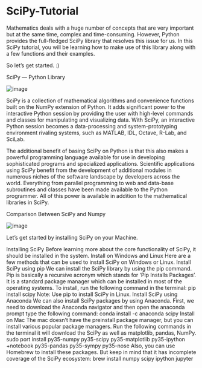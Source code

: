 # SciPy-Tutorial
Mathematics deals with a huge number of concepts that are very important but at the same time, complex and time-consuming.
However, Python provides the full-fledged SciPy library that resolves this issue for us. 
In this SciPy tutorial, you will be learning how to make use of this library along with a few functions and their examples.

So let’s get started. :)

SciPy — Python Library
           
  ![image](https://user-images.githubusercontent.com/89066734/164200576-97342eb5-5d00-4bcb-b3b4-598b13c397e2.png)

SciPy is a collection of mathematical algorithms and convenience functions built on the NumPy extension of Python. It adds significant power to the interactive Python session by providing the user with high-level commands and classes for manipulating and visualizing data. With SciPy, an interactive Python session becomes a data-processing and system-prototyping environment rivaling systems, such as MATLAB, IDL, Octave, R-Lab, and SciLab.

The additional benefit of basing SciPy on Python is that this also makes a powerful programming language available for use in developing sophisticated programs and specialized applications. Scientific applications using SciPy benefit from the development of additional modules in numerous niches of the software landscape by developers across the world. Everything from parallel programming to web and data-base subroutines and classes have been made available to the Python programmer. All of this power is available in addition to the mathematical libraries in SciPy.

Comparison Between SciPy and Numpy
                    
![image](https://user-images.githubusercontent.com/89066734/164200823-eb22dc24-41a4-426a-a7cc-a1fc47771882.png)



Let’s get started by installing SciPy on your Machine.


Installing SciPy
Before learning more about the core functionality of SciPy, it should be installed in the system.
Install on Windows and Linux
Here are a few methods that can be used to install SciPy on Windows or Linux.
Install SciPy using pip
We can install the SciPy library by using the pip command. Pip is basically a recursive acronym which stands for ‘Pip Installs Packages’. It is a standard package manager which can be installed in most of the operating systems. To install, run the following command in the terminal:
pip install scipy
Note: Use pip to install SciPy in Linux.
Install SciPy using Anaconda
We can also install SciPy packages by using Anaconda. First, we need to download the Anaconda navigator and then open the anaconda prompt type the following command:
conda install -c anaconda scipy
Install on Mac
The mac doesn’t have the preinstall package manager, but you can install various popular package managers. Run the following commands in the terminal it will download the SciPy as well as matplotlib, pandas, NumPy.
sudo port install py35-numpy py35-scipy py35-matplotlib py35-ipython +notebook py35-pandas py35-sympy py35-nose
Also, you can use Homebrew to install these packages. But keep in mind that it has incomplete coverage of the SciPy ecosystem:
brew install numpy scipy ipython jupyter


